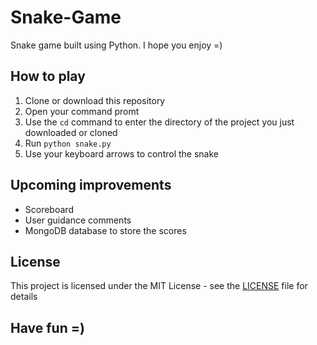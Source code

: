 # Snake-Game
Snake game built using Python. I hope you enjoy =)

## How to play
1. Clone or download this repository
2. Open your command promt
3. Use the `cd` command to enter the directory of the project you just downloaded or cloned
4. Run `python snake.py`
5. Use your keyboard arrows to control the snake

## Upcoming improvements
* Scoreboard
* User guidance comments
* MongoDB database to store the scores

## License
This project is licensed under the MIT License - see the [LICENSE](LICENSE) file for details

## Have fun =)